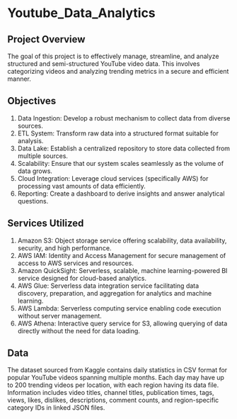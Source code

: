 # Youtube_Data_Analytics

## Project Overview

The goal of this project is to effectively manage, streamline, and analyze structured and semi-structured YouTube video data. This involves categorizing videos and analyzing trending metrics in a secure and efficient manner.

## Objectives
1. Data Ingestion: Develop a robust mechanism to collect data from diverse sources.
2. ETL System: Transform raw data into a structured format suitable for analysis.
3. Data Lake: Establish a centralized repository to store data collected from multiple sources.
4. Scalability: Ensure that our system scales seamlessly as the volume of data grows.
5. Cloud Integration: Leverage cloud services (specifically AWS) for processing vast amounts of data efficiently.
7. Reporting: Create a dashboard to derive insights and answer analytical questions.

## Services Utilized
1. Amazon S3: Object storage service offering scalability, data availability, security, and high performance.
2. AWS IAM: Identity and Access Management for secure management of access to AWS services and resources.
3. Amazon QuickSight: Serverless, scalable, machine learning-powered BI service designed for cloud-based analytics.
4. AWS Glue: Serverless data integration service facilitating data discovery, preparation, and aggregation for analytics and machine learning.
5. AWS Lambda: Serverless computing service enabling code execution without server management.
6. AWS Athena: Interactive query service for S3, allowing querying of data directly without the need for data loading.

## Data
The dataset sourced from Kaggle contains daily statistics in CSV format for popular YouTube videos spanning multiple months. Each day may have up to 200 trending videos per location, with each region having its data file. Information includes video titles, channel titles, publication times, tags, views, likes, dislikes, descriptions, comment counts, and region-specific category IDs in linked JSON files.
